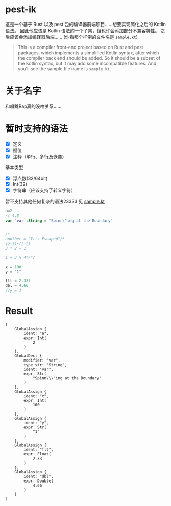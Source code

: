 # pest-ik

这是一个基于 Rust 以及 pest 包的编译器前端项目……想要实现简化之后的 Kotlin 语法。
因此他应该是 Kotlin 语法的一个子集，但也许会添加部分不兼容特性。
之后应该会添加编译器后端……
(你看那个样例的文件名是 `sample.kt`)

> This is a compiler front-end project based on Rust and pest packages, which implements a simplified Kotlin syntax, 
> after which the compiler back end should be added.
> So it should be a subset of the Kotlin syntax, but it may add some incompatible features.
> And you'll see the sample file name is `sample.kt`.

# 关于名字
和唱跳Rap真的没啥关系……
  
# 暂时支持的语法
- [x] 定义
- [x] 赋值
- [x] 注释（单行、多行及嵌套）

基本类型
- [x] 浮点数(32/64bit)
- [x] Int(32)
- [x] 字符串（应该支持了转义字符）

暂不支持其他任何复杂的语法23333
见 [sample.kt](sample.kt)

```kotlin
a=2
// 4.8
var `var`:String = "Spinn\"ing at the Boundary"


/*
another = "It's Escaped"/*
(2+1)*(2+2)
3 * 2 + 1

1 + 3 % 4*/*/

x = 100
y = "1"

flt = 2.33f
dbl = 4.66
//y = 1
```

# Result

```
[
    GlobalAssign {
        ident: "a",
        expr: Int(
            2
        )
    },
    GlobalDecl {
        modifier: "var",
        type_str: "String",
        ident: "var",
        expr: Str(
            "Spinn\\\"ing at the Boundary"
        )
    },
    GlobalAssign {
        ident: "x",
        expr: Int(
            100
        )
    },
    GlobalAssign {
        ident: "y",
        expr: Str(
            "1"
        )
    },
    GlobalAssign {
        ident: "flt",
        expr: Float(
            2.33
        )
    },
    GlobalAssign {
        ident: "dbl",
        expr: Double(
            4.66
        )
    }
]
```
